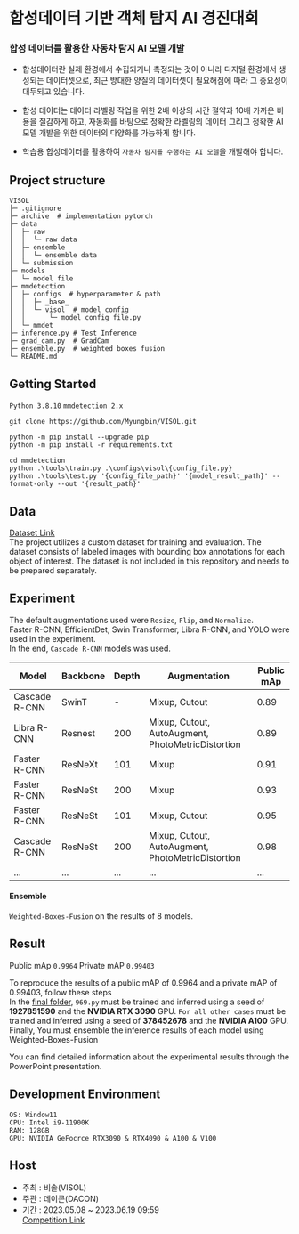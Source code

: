 # 합성데이터 기반 객체 탐지 AI 경진대회

### 합성 데이터를 활용한 자동차 탐지 AI 모델 개발
- 합성데이터란 실제 환경에서 수집되거나 측정되는 것이 아니라 디지털 환경에서 생성되는 데이터셋으로,  최근 방대한 양질의 데이터셋이 필요해짐에 따라 그 중요성이 대두되고 있습니다.

- 합성 데이터는 데이터 라벨링 작업을 위한 2배 이상의 시간 절약과 10배 가까운 비용을 절감하게 하고, 자동화를 바탕으로 정확한 라벨링의 데이터 그리고 정확한 AI 모델 개발을 위한 데이터의 다양화를 가능하게 합니다.
- 학습용 합성데이터를 활용하여 `자동차 탐지를 수행하는 AI 모델`을 개발해야 합니다.


## Project structure
```
VISOL
├─ .gitignore
├─ archive  # implementation pytorch 
├─ data  
│  ├─ raw
│  │  └─ raw data
│  ├─ ensemble
│  │  └─ ensemble data
│  └─ submission
├─ models
│  └─ model file
├─ mmdetection
│  ├─ configs  # hyperparameter & path
│  │  ├─ _base_  
│  │  └─ visol  # model config
│  │      └─ model config file.py
│  └─ mmdet
├─ inference.py # Test Inference
├─ grad_cam.py  # GradCam
├─ ensemble.py  # weighted boxes fusion
└─ README.md
```
## Getting Started
`Python 3.8.10` `mmdetection 2.x`
```
git clone https://github.com/Myungbin/VISOL.git

python -m pip install --upgrade pip
python -m pip install -r requirements.txt

cd mmdetection
python .\tools\train.py .\configs\visol\{config_file.py}
python .\tools\test.py '{config_file_path}' '{model_result_path}' --format-only --out '{result_path}'
```
## Data
[Dataset Link](https://dacon.io/competitions/official/236107/data)  
The project utilizes a custom dataset for training and evaluation.
The dataset consists of labeled images with bounding box annotations for each object of interest.
The dataset is not included in this repository and needs to be prepared separately.


## Experiment
The default augmentations used were `Resize`, `Flip`, and `Normalize`.  
Faster R-CNN, EfficientDet, Swin Transformer, Libra R-CNN, and YOLO were used in the experiment.  
In the end, `Cascade R-CNN` models was used.

| Model         | Backbone | Depth | Augmentation                                      | Public mAp |
|---------------|----------|-------|---------------------------------------------------|------------|
| Cascade R-CNN | SwinT    | -     | Mixup, Cutout                                     | 0.89       |
| Libra R-CNN   | Resnest  | 200   | Mixup, Cutout, AutoAugment, PhotoMetricDistortion | 0.89       |
| Faster R-CNN  | ResNeXt  | 101   | Mixup                                             | 0.91     |
| Faster R-CNN  | ResNeSt  | 200   | Mixup                                             | 0.93     |
| Faster R-CNN  | ResNeSt  | 101   | Mixup, Cutout                                     | 0.95       |
| Cascade R-CNN | ResNeSt  | 200   | Mixup, Cutout, AutoAugment, PhotoMetricDistortion | 0.98      |
| ...           | ...      | ...   | ...                                               | ...        |


#### Ensemble
`Weighted-Boxes-Fusion` on the results of 8 models.

## Result
Public mAp `0.9964`  Private mAP `0.99403`  

To reproduce the results of a public mAP of 0.9964 and a private mAP of 0.99403, follow these steps  
In the [final folder](https://github.com/Myungbin/VISOL/tree/main/mmdetection/configs/visol/final), `969.py` must be trained and inferred using a seed of **1927851590** and the **NVIDIA RTX 3090** GPU.
`For all other cases` must be trained and inferred using a seed of **378452678** and the **NVIDIA A100** GPU.
Finally, You must ensemble the inference results of each model using Weighted-Boxes-Fusion

You can find detailed information about the experimental results through the PowerPoint presentation.

## Development Environment
```
OS: Window11
CPU: Intel i9-11900K
RAM: 128GB
GPU: NVIDIA GeFocrce RTX3090 & RTX4090 & A100 & V100
```

## Host
- 주최 : 비솔(VISOL)  
- 주관 : 데이콘(DACON)
- 기간 : 2023.05.08 ~ 2023.06.19 09:59  
[Competition Link](https://dacon.io/competitions/official/236107/overview/description)
